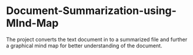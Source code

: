# Document-Summarization-using-MInd-Map
The project converts the text document in to a summarized file and further a graphical mind map for better understanding of the document.
